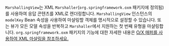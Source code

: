 <p><code>MarshallingView</code>는 XML <code>Marshaller</code>(<code>org.springframework.oxm</code> 패키지에 정의됨)를 사용하여 응답 콘텐츠를 XML로 렌더링합니다. <code>MarshallingView</code> 인스턴스의 <code>modelKey</code> Bean 속성을 사용하여 마샬링할 객체를 명시적으로 설정할 수 있습니다. 또는 뷰가 모든 모델 속성을 반복하고 <code>Marshaller</code>에서 지원하는 첫 번째 유형을 마샬링합니다. <code>org.springframework.oxm</code> 패키지의 기능에 대한 자세한 내용은 <a href="https://docs.spring.io/spring-framework/reference/data-access/oxm.html">O/X 매퍼를 사용하여 XML 마샬링을 참조하세요.</a></p>